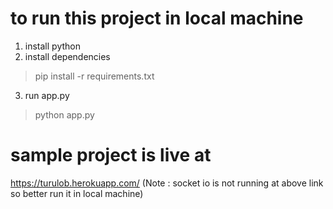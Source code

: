 # to run this project in local machine

1. install python
2. install dependencies
> pip install -r requirements.txt
3. run app.py
> python app.py






# sample project is live at
https://turulob.herokuapp.com/
(Note : socket io is not running at above link so better run it in local machine)
